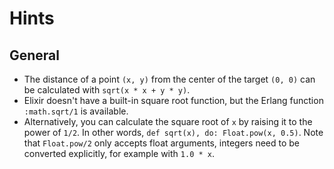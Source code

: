 # Hints

## General

- The distance of a point `(x, y)` from the center of the target `(0, 0)` can be calculated with `sqrt(x * x + y * y)`.
- Elixir doesn't have a built-in square root function, but the Erlang function `:math.sqrt/1` is available.
- Alternatively, you can calculate the square root of `x` by raising it to the power of `1/2`. In other words, `def sqrt(x), do: Float.pow(x, 0.5)`. Note that `Float.pow/2` only accepts float arguments, integers need to be converted explicitly, for example with `1.0 * x`.